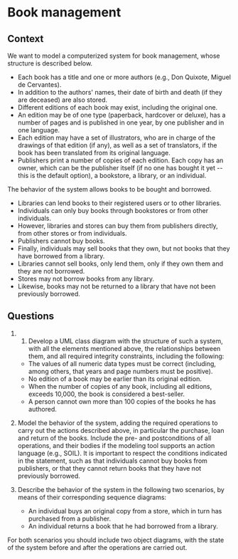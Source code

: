 # Book management

## Context

We want to model a computerized system for book management, whose structure is described below. 

* Each book has a title and one or more authors (e.g., Don Quixote, Miguel de Cervantes). 
* In addition to the authors' names, their date of birth and death (if they are deceased) are also stored. 
* Different editions of each book may exist, including the original one. 
* An edition may be of one type (paperback, hardcover or deluxe), has a number of pages and is published in one year, by one publisher and in one language. 
* Each edition may have a set of illustrators, who are in charge of the drawings of that edition (if any), as well as a set of translators, if the book has been translated from its original language. 
* Publishers print a number of copies of each edition. Each copy has an owner, which can be the publisher itself (if no one has bought it yet -- this is the default option), a bookstore, a library, or an individual. 

The behavior of the system allows books to be bought and borrowed. 
* Libraries can lend books to their registered users or to other libraries. 
* Individuals can only buy books through bookstores or from other individuals. 
* However, libraries and stores can buy them from publishers directly, from other stores or from individuals. 
* Publishers cannot buy books. 
* Finally, individuals may sell books that they own, but not books that they have borrowed from a library. 
* Libraries cannot sell books, only lend them, only if they own them and they are not borrowed.  
* Stores may not borrow books from any library.  
* Likewise, books may not be returned to a library that have not been previously borrowed.



## Questions

1. 1. Develop a UML class diagram with the structure of such a system, with all the elements mentioned above, the relationships between them, and all required integrity constraints, including the following:

    * The values of all numeric data types must be correct (including, among others, that years and page numbers must be positive).  
    * No edition of a book may be earlier than its original edition.
    * When the number of copies of any book, including all editions, exceeds 10,000, the book is considered a best-seller. 
    * A person cannot own more than 100 copies of the books he has authored.

2. Model the behavior of the system, adding the required operations to carry out the actions described above, in particular the purchase, loan and return of the books. Include the pre- and postconditions of all operations, and their bodies if the modeling tool supports an action language (e.g., SOIL). It is important to respect the conditions indicated in the statement, such as that individuals cannot buy books from publishers, or that they cannot return books that they have not previously borrowed. 

3. Describe the behavior of the system in the following two scenarios, by means of their corresponding sequence diagrams:

    * An individual buys an original copy from a store, which in turn has purchased from a publisher.
    * An individual returns a book that he had borrowed from a library.

For both scenarios you should include two object diagrams, with the state of the system before and after the operations are carried out. 













